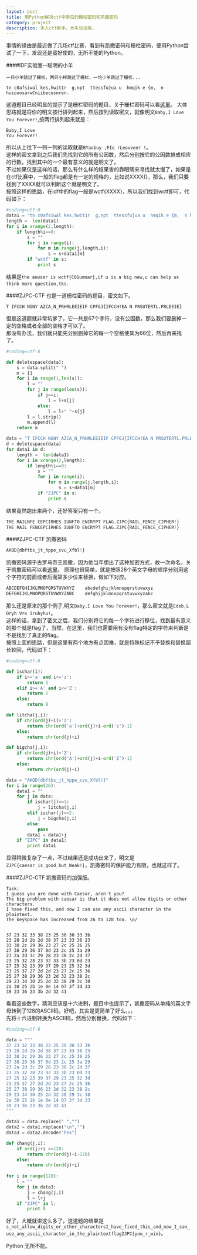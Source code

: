 ```yaml
---
layout: post
title: 用Python解决ctf中常见的栅栏密码和凯撒密码
category: project
description: 本人ctf新手，大牛勿见笑。
---
```


事情的缘由是最近做了几场ctf比赛，看到有凯撒密码和栅栏密码，便用Python尝试了一下，发现还是蛮好使的，无所不能的Python。   

####IDF实验室--聪明的小羊  

```
一只小羊跳过了栅栏，两只小样跳过了栅栏，一坨小羊跳过了栅栏...

tn c0afsiwal kes,hwit1r  g,npt  ttessfu}ua u  hmqik e {m,  n huiouosarwCniibecesnren.
```

这道题目已经明显的提示了是栅栏密码的题目，关于栅栏密码可以看[这里](http://baike.baidu.com/link?url=xuEPgV8vKEU6VyZNy2dGvheehY4NBI21cVkUl6wzJNYv269tQpncGlC_5EiqlnOK1R_JqJQg1tc-Hu9i4c9Tu_)。                 
大体思路就是将你的明文按行排列起来，然后按列读取密文，就像明文`Baby,I Love You Forever!`,按两行排列起来就是：                   

```
Baby,I Love 
You Forever!
```

所以从上往下一列一列的读取就是`BYaobuy ,FIo rLeovveer !`。          
这样的密文拿到之后我们先找到它的所有公因数，然后分别按它的公因数排成相应的行数，找到其中的一个最有意义的就是明文了。       
不过如果仅是这样的话，那么有什么样的结果害的靠眼睛来寻找就太慢了，如果是在ctf比赛中，一般的flag都是有一定的规格的，比如说XXXX{}，那么，我们只要找到了XXXX就可以判断这个就是明文了。          
按照这样的思路，在idf中的flag一般是wctf{XXXX}，所以我们找到wctf即可，代码如下：

```python
#coding=utf-8
data1 = "tn c0afsiwal kes,hwit1r  g,npt  ttessfu}ua u  hmqik e {m,  n huiouosarwCniibecesnren."
length =  len(data1)
for i in xrange(2,length):
	if length%i==0:
		s = ""
		for j in range(i):
			for m in range(j,length,i):
				s = s+data1[m]
		if "wctf" in s:
			print s
```

结果是`the anwser is wctf{C01umnar},if u is a big new,u can help us think more question,tks`.

####ZJPC-CTF
也是一道栅栏密码的题目，密文如下。

```
T IFCCH NONY AZCA_N_PRHRLEEIEIF CPFGJ{IFCCH!EA N PRSUTERTL.PRLEEIE}
```

但是这道题就非常坑爹了，它一共是67个字符，没有公因数，那么我们要删掉一定的空格或者全部的空格才可以了。               
那没有办法，我们就只能先分别删掉它的每一个空格使其为66位，然后再来找了。        

```python
#coding=utf-8

def deletespace(data):
	s = data.split(" ")
	m = []
	for i in range(1,len(s)):
		l = ""
		for j in range(len(s)):
			if j==i:
				l = l+s[j]
			else:	
				l = l+" "+s[j]
		l = l.strip()
		m.append(l)
	return m

data = "T IFCCH NONY AZCA_N_PRHRLEEIEIF CPFGJ{IFCCH!EA N PRSUTERTL.PRLEEIE}"
d = deletespace(data)
for data1 in d:
	length =  len(data1)
	for i in xrange(2,length):
		if length%i==0:
			s = ""
			for j in range(i):
				for m in range(j,length,i):
					s = s+data1[m]
			if "ZJPC" in s:
				print s
```

结果竟然跑出来两个，还好答案只有一个。              

```python
THE RAILNFE CEPCIRHES IUNFTO ENCRYPT FLAG.ZJPC{RAIL_FENCE_CIPHER!}
THE RAIL FENCEPCIRHES IUNFTO ENCRYPT FLAG.ZJPC{RAIL_FENCE_CIPHER!}
```

####ZJPC-CTF
凯撒密码                        
```python
AKQD{dbftbs_jt_hppe_cvu_Xfbl!}
```
凯撒密码源于古罗马帝王凯撒，因为他当年想出了这种加密方式，故一次命名，关于凯撒密码可以看[这里](http://baike.baidu.com/link?url=1bv7dK0yEukVC40yxTWE2G3XbqYUuhzeA-fuSbH-pLqV5k6pva-siRyNAKk4fKTK11ahY9YEmT0lWSougOKbVCicP5u3Fi69tHk6x0LPl9OAaIgAdVN6TykTyFS5dDMc2TGFroeuZKHtms0pkDTCieYm8kCtoQLs9uNx3anT001NS1xVLiGdfksQjwyFMTfZ)。
原理也很简单，就是按照26个英文字母的顺序分别用这个字符的前面或者后面第多少位来替换，做如下对应。  

```python
ABCDEFGHIJKLMNOPQRSTUVWXYZ    abcdefghijklmnopqrstuvwxyz
DEFGHIJKLMNOPQRSTUVWXYZABC    defghijklmnopqrstuvwxyzabc
```

那么还是原来的那个例子,明文`Baby,I Love You Forever!`，那么密文就是`Edeb,L Oryh Vrx Iruhyhu!`。  
这样的话，拿到了密文之后，我们分别将它的每一个字符进行移位，找到最有意义的那个就是flag了，当然，在这里，我们也需要用有没有flag特定的字符来判断是不是找到了真正的flag。          
按照上面的思路，但是这里有两个地方有点困难，就是特殊标记不予替换和替换超长轮回，代码如下：        

```python
#coding=utf-8

def ischar(i):
	if i>='a' and i<='z':
		return 1
	elif i>='A' and i<='Z':
		return 2
	else:
		return 0

def litcha(j,i):
	if chr(ord(j)+i)>'z':
		return chr(ord('a')+ord(j)+i-ord('z')-1)
	else:
		return chr(ord(j)+i)

def bigcha(j,i):
	if chr(ord(j)+i)>'Z':
		return chr(ord('A')+ord(j)+i-ord('Z')-1)
	else:
		return chr(ord(j)+i)

data = "AKQD{dbftbs_jt_hppe_cvu_Xfbl!}"
for i in range(26):
	data1 = ""
	for j in data:
		if ischar(j)==1:
			j = litcha(j,i)
		elif ischar(j)==2:
			j = bigcha(j,i)
		else:
			pass
		data1 = data1+j
	if "ZJPC" in data1:
		print data1

```

显得稍微复杂了一点，不过结果还是成功出来了，明文是`ZJPC{caesar_is_good_but_Weak!}`，凯撒密码的保护能力有限，也就这样了。      

####ZJPC-CTF
凯撒密码的加强版。   

```        
Task:
I guess you are done with Caesar, aren't you?
The big problem with caesar is that it does not allow digits or other characters.
I have fixed this, and now I can use any ascii character in the plaintext.
The keyspace has increased from 26 to 128 too. \o/


37 23 32 33 38 23 25 30 30 33 3b 
23 28 2d 2b 2d 38 37 23 33 36 23 
33 38 2c 29 36 23 27 2c 25 36 25 
27 38 29 36 37 0d 23 2c 25 3a 29 
23 2a 2d 3c 29 28 23 38 2c 2d 37 
23 25 32 28 23 32 33 3b 23 0d 23 
27 25 32 23 39 37 29 23 25 32 3d 
23 25 37 27 2d 2d 23 27 2c 25 36 
25 27 38 29 36 23 2d 32 23 38 2c 
29 23 34 30 25 2d 32 38 29 3c 38 
2a 30 25 2b 1e 0e 14 07 3f 3d 33 
39 23 36 23 3b 2d 32 41 

```

看着这些数字，猜测应该是十六进制，题目中也提示了，凯撒密码从单纯的英文字母转到了128的ASCII码，好吧，其实是更简单了好么。。。               
先将十六进制转换为ASCII码，然后分别替换，代码如下：

```python
#coding=utf-8

data = """
37 23 32 33 38 23 25 30 30 33 3b 
23 28 2d 2b 2d 38 37 23 33 36 23 
33 38 2c 29 36 23 27 2c 25 36 25 
27 38 29 36 37 0d 23 2c 25 3a 29 
23 2a 2d 3c 29 28 23 38 2c 2d 37 
23 25 32 28 23 32 33 3b 23 0d 23 
27 25 32 23 39 37 29 23 25 32 3d 
23 25 37 27 2d 2d 23 27 2c 25 36 
25 27 38 29 36 23 2d 32 23 38 2c 
29 23 34 30 25 2d 32 38 29 3c 38 
2a 30 25 2b 1e 0e 14 07 3f 3d 33 
39 23 36 23 3b 2d 32 41 
"""

data1 = data.replace(" ","")
data2 = data1.replace("\n","")
data3 = data2.decode("hex")

def chang(j,i):
	if ord(j)+i >=128:
		return chr(ord(j)+i-128)
	else:
		return chr(ord(j)+i)
	
for i in range(128):
	l = ""
	for j in data3:
		j = chang(j,i)
		l = l+j
	if "ZJPC" in l:
		print l
```

好了，大概就讲这么多了，这道题的结果是`s_not_allow_digits_or_other_charactersI_have_fixed_this_and_now_I_can_use_any_ascii_character_in_the_plaintextflagZJPC{you_r_win}`。        

Python 无所不能。